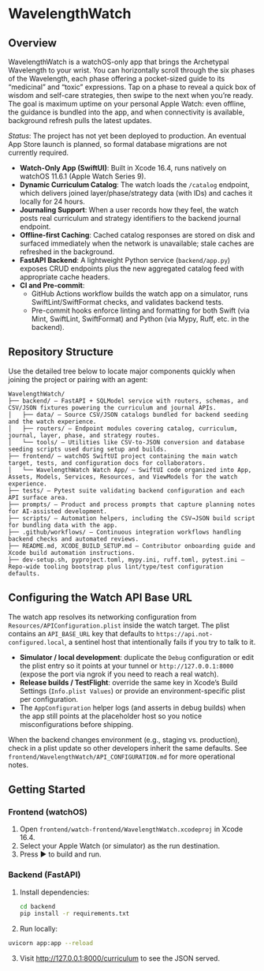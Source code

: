 # WavelengthWatch

## Overview

WavelengthWatch is a watchOS-only app that brings the Archetypal Wavelength to your wrist. You can horizontally scroll through the six phases of the Wavelength, each phase offering a pocket-sized guide to its “medicinal” and “toxic” expressions. Tap on a phase to reveal a quick box of wisdom and self-care strategies, then swipe to the next when you’re ready. The goal is maximum uptime on your personal Apple Watch: even offline, the guidance is bundled into the app, and when connectivity is available, background refresh pulls the latest updates.

_Status_: The project has not yet been deployed to production. An eventual App Store launch is planned, so formal database migrations are not currently required.

- **Watch-Only App (SwiftUI)**: Built in Xcode 16.4, runs natively on watchOS 11.6.1 (Apple Watch Series 9).
- **Dynamic Curriculum Catalog**: The watch loads the `/catalog` endpoint, which delivers joined layer/phase/strategy data (with IDs) and caches it locally for 24 hours.
- **Journaling Support**: When a user records how they feel, the watch posts real curriculum and strategy identifiers to the backend journal endpoint.
- **Offline-first Caching**: Cached catalog responses are stored on disk and surfaced immediately when the network is unavailable; stale caches are refreshed in the background.
- **FastAPI Backend**: A lightweight Python service (`backend/app.py`) exposes CRUD endpoints plus the new aggregated catalog feed with appropriate cache headers.
- **CI and Pre-commit**:
  - GitHub Actions workflow builds the watch app on a simulator, runs SwiftLint/SwiftFormat checks, and validates backend tests.
  - Pre-commit hooks enforce linting and formatting for both Swift (via Mint, SwiftLint, SwiftFormat) and Python (via Mypy, Ruff, etc. in the backend).

## Repository Structure

Use the detailed tree below to locate major components quickly when joining the project or pairing with an agent:

```text
WavelengthWatch/
├── backend/ — FastAPI + SQLModel service with routers, schemas, and CSV/JSON fixtures powering the curriculum and journal APIs.​
│   ├── data/ — Source CSV/JSON catalogs bundled for backend seeding and the watch experience.
│   ├── routers/ — Endpoint modules covering catalog, curriculum, journal, layer, phase, and strategy routes.
│   └── tools/ — Utilities like CSV-to-JSON conversion and database seeding scripts used during setup and builds.
├── frontend/ — watchOS SwiftUI project containing the main watch target, tests, and configuration docs for collaborators.
│   └── WavelengthWatch Watch App/ — SwiftUI code organized into App, Assets, Models, Services, Resources, and ViewModels for the watch experience.
├── tests/ — Pytest suite validating backend configuration and each API surface area.​
├── prompts/ — Product and process prompts that capture planning notes for AI-assisted development.
├── scripts/ — Automation helpers, including the CSV→JSON build script for bundling data with the app.​
├── .github/workflows/ — Continuous integration workflows handling backend checks and automated reviews.
├── README.md, XCODE_BUILD_SETUP.md — Contributor onboarding guide and Xcode build automation instructions.
├── dev-setup.sh, pyproject.toml, mypy.ini, ruff.toml, pytest.ini — Repo-wide tooling bootstrap plus lint/type/test configuration defaults.
```

## Configuring the Watch API Base URL

The watch app resolves its networking configuration from `Resources/APIConfiguration.plist` inside the watch target. The plist contains an `API_BASE_URL` key that defaults to `https://api.not-configured.local`, a sentinel host that intentionally fails if you try to talk to it.

- **Simulator / local development**: duplicate the `Debug` configuration or edit the plist entry so it points at your tunnel or `http://127.0.0.1:8000` (expose the port via ngrok if you need to reach a real watch).
- **Release builds / TestFlight**: override the same key in Xcode’s Build Settings (`Info.plist Values`) or provide an environment-specific plist per configuration.
- The `AppConfiguration` helper logs (and asserts in debug builds) when the app still points at the placeholder host so you notice misconfigurations before shipping.

When the backend changes environment (e.g., staging vs. production), check in a plist update so other developers inherit the same defaults. See `frontend/WavelengthWatch/API_CONFIGURATION.md` for more operational notes.

## Getting Started

### Frontend (watchOS)
1. Open `frontend/watch-frontend/WavelengthWatch.xcodeproj` in Xcode 16.4.
2. Select your Apple Watch (or simulator) as the run destination.
3. Press ▶ to build and run.

### Backend (FastAPI)
1. Install dependencies:
   ```bash
   cd backend
   pip install -r requirements.txt

2. Run locally:
```bash
uvicorn app:app --reload
```

3. Visit http://127.0.0.1:8000/curriculum
 to see the JSON served.
